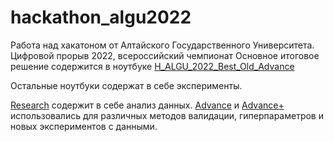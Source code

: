 # hackathon_algu2022
Работа над хакатоном от Алтайского Государственного Университета. Цифровой прорыв 2022, всероссийский чемпионат
Основное итоговое решение содержится в ноутбуке [H_ALGU_2022_Best_Old_Advance](H_ALGU_2022_Best_Old_Advance.ipynb)

Остальные ноутбуки содержат в себе эксперименты.

[Research](H_ALGU_2022_Research.ipynb) содержит в себе анализ данных. [Advance](H_ALGU_2022_Advance.ipynb) и [Advance+](H_ALGU_2022_Advance+.ipynb) использовались для различных методов валидации, гиперпараметров и новых экспериментов с данными.

